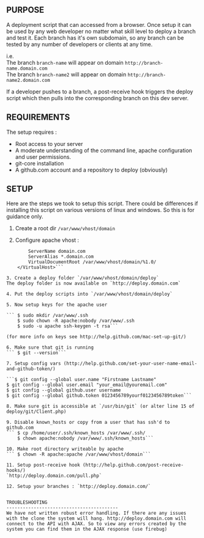 PURPOSE
-----------------------------------------
A deployment script that can accessed from a browser. Once setup it can be used by any web developer no matter what skill level to deploy a branch and test it. Each branch has it's own subdomain, so any branch can be tested by any number of developers or clients at any time.

i.e.  
The branch `branch-name` will appear on domain `http://branch-name.domain.com`  
The branch `branch-name2` will appear on domain `http://branch-name2.domain.com`

If a developer pushes to a branch, a post-receive hook triggers the deploy script which then pulls into the corresponding branch on this dev server.


REQUIREMENTS
-----------------------------------------
The setup requires :

+ Root access to your server
+ A moderate understanding of the command line, apache configuration and user permissions.
+ git-core installation
+ A github.com account and a repository to deploy (obviously)


SETUP
-----------------------------------------
Here are the steps we took to setup this script. There could be differences if installing this script on various versions of linux and windows. So this is for guidance only.

1. Create a root dir `/var/www/vhost/domain`

2. Configure apache vhost :

```    <VirtualHost *:80>  
        ServerName domain.com  
        ServerAlias *.domain.com  
        VirtualDocumentRoot /var/www/vhost/domain/%1.0/  
    </VirtualHost>```

3. Create a deploy folder `/var/www/vhost/domain/deploy`
The deploy folder is now available on `http://deploy.domain.com`

4. Put the deploy scripts into `/var/www/vhost/domain/deploy`

5. Now setup keys for the apache user 

```	$ sudo mkdir /var/www/.ssh  
	$ sudo chown -R apache:nobody /var/www/.ssh  
	$ sudo -u apache ssh-keygen -t rsa```

(for more info on keys see http://help.github.com/mac-set-up-git/)

6. Make sure that git is running
```	$ git --version```

7. Setup config vars (http://help.github.com/set-your-user-name-email-and-github-token/)

```$ git config --global user.name "Firstname Lastname"
$ git config --global user.email "your_email@youremail.com"
$ git config --global github.user username
$ git config --global github.token 0123456789yourf0123456789token```

8. Make sure git is accessible at `/usr/bin/git` (or alter line 15 of deploy/git/Client.php)

9. Disable known_hosts or copy from a user that has ssh'd to github.com
```	$ cp /home/user/.ssh/known_hosts /var/www/.ssh/  
	$ chown apache:nobody /var/www/.ssh/known_hosts```

10. Make root directory writeable by apache
```	$ chown -R apache:apache /var/www/vhost/domain```

11. Setup post-receive hook (http://help.github.com/post-receive-hooks/)
`http://deploy.domain.com/pull.php`

12. Setup your branches : `http://deploy.domain.com/`


TROUBLESHOOTING
-----------------------------------------
We have not written robust error handling. If there are any issues with the clone the system will hang. http://deploy.domain.com will connect to the API with AJAX. So to view any errors created by the system you can find them in the AJAX response (use firebug)



